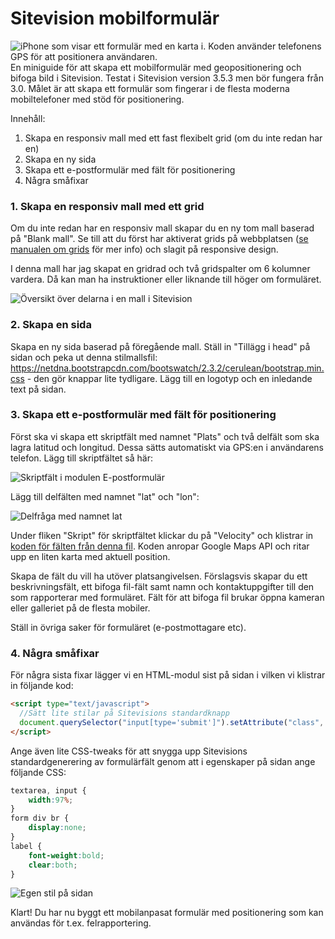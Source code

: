 Sitevision mobilformulär
========================

<img src="https://raw.github.com/peterk/sitevision-geoform/master/screens/ios.png" alt="iPhone som visar ett formulär med en karta i. Koden använder telefonens GPS för att positionera användaren." style="float:right">

En miniguide för att skapa ett mobilformulär med geopositionering och bifoga
bild i Sitevision. Testat i Sitevision version 3.5.3 men bör fungera från 3.0.
Målet är att skapa ett formulär som fingerar i de flesta moderna mobiltelefoner
med stöd för positionering.

Innehåll:

1. Skapa en responsiv mall med ett fast flexibelt grid (om du inte redan har en)
2. Skapa en ny sida
3. Skapa ett e-postformulär med fält för positionering
4. Några småfixar


### <a id="h1"></a>1. Skapa en responsiv mall med ett grid

Om du inte redan har en responsiv mall skapar du en ny tom mall baserad på "Blank mall". Se till att du först har aktiverat grids på webbplatsen ([se manualen om grids](http://help.sitevision.se/SiteVision_3_0/gridConfigRepository.html) för mer info) och slagit på responsive design.

I denna mall har jag skapat en gridrad och två gridspalter om 6 kolumner vardera. Då kan man ha instruktioner eller liknande till höger om formuläret.

![Översikt över delarna i en mall i Sitevision](https://raw.github.com/peterk/sitevision-geoform/master/screens/00_grid-template.png)


### <a id="h2"></a>2. Skapa en sida

Skapa en ny sida baserad på föregående mall. Ställ in "Tillägg i head" på sidan och peka ut denna stilmallsfil: https://netdna.bootstrapcdn.com/bootswatch/2.3.2/cerulean/bootstrap.min.css - den gör knappar lite tydligare. Lägg till en logotyp och en inledande text på sidan.


### <a id="h3"></a>3. Skapa ett e-postformulär med fält för positionering

Först ska vi skapa ett skriptfält med namnet "Plats" och två delfält som ska lagra latitud och longitud. Dessa sätts automatiskt via GPS:en i användarens telefon. Lägg till skriptfältet så här:

![Skriptfält i modulen E-postformulär](https://raw.github.com/peterk/sitevision-geoform/master/screens/01_skript-plats.png)

Lägg till delfälten med namnet "lat" och "lon":

![Delfråga med namnet lat](https://raw.github.com/peterk/sitevision-geoform/master/screens/02_screen_lat.png)

Under fliken "Skript" för skriptfältet klickar du på "Velocity" och klistrar in [koden för fälten från denna fil](https://github.com/peterk/sitevision-geoform/blob/master/skriptfaltkod.vm). Koden anropar Google Maps API och ritar upp en liten karta med aktuell position.

Skapa de fält du vill ha utöver platsangivelsen. Förslagsvis skapar du ett beskrivningsfält, ett bifoga fil-fält samt namn och kontaktuppgifter till den som rapporterar med formuläret. Fält för att bifoga fil brukar öppna kameran eller galleriet på de flesta mobiler.

Ställ in övriga saker för formuläret (e-postmottagare etc).


### <a id="h4"></a>4. Några småfixar

För några sista fixar lägger vi en HTML-modul sist på sidan i vilken vi klistrar in följande kod:

```html
<script type="text/javascript">
  //Sätt lite stilar på Sitevisions standardknapp
  document.querySelector("input[type='submit']").setAttribute("class", "btn btn-large btn-primary");
</script>
```

Ange även lite CSS-tweaks för att snygga upp Sitevisions standardgenerering av formulärfält genom att i egenskaper på sidan ange följande CSS:

```css
textarea, input {
    width:97%;
}
form div br {
    display:none;
}
label {
    font-weight:bold;
    clear:both;
}
```

![Egen stil på sidan](https://raw.github.com/peterk/sitevision-geoform/master/screens/03_egen-stil.png)

Klart! Du har nu byggt ett mobilanpasat formulär med positionering som kan användas för t.ex. felrapportering.



